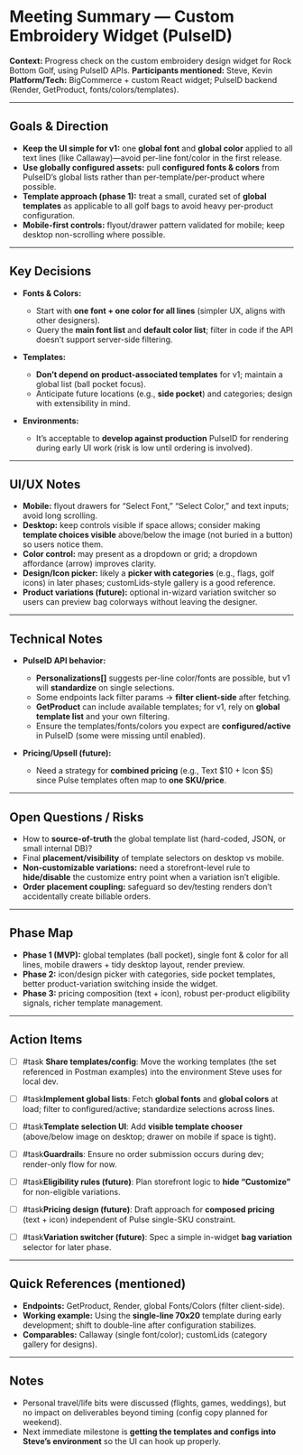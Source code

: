 # **Meeting Summary — Custom Embroidery Widget (PulseID)**

  

**Context:** Progress check on the custom embroidery design widget for Rock Bottom Golf, using PulseID APIs.
**Participants mentioned:** Steve, Kevin
**Platform/Tech:** BigCommerce + custom React widget; PulseID backend (Render, GetProduct, fonts/colors/templates).

---
## **Goals & Direction**

- **Keep the UI simple for v1:** one **global font** and **global color** applied to all text lines (like Callaway)—avoid per-line font/color in the first release.
- **Use globally configured assets:** pull **configured fonts & colors** from PulseID’s global lists rather than per-template/per-product where possible.
- **Template approach (phase 1):** treat a small, curated set of **global templates** as applicable to all golf bags to avoid heavy per-product configuration.
- **Mobile-first controls:** flyout/drawer pattern validated for mobile; keep desktop non-scrolling where possible.
    
---
## **Key Decisions**

- **Fonts & Colors:**
    - Start with **one font + one color for all lines** (simpler UX, aligns with other designers).
    - Query the **main font list** and **default color list**; filter in code if the API doesn’t support server-side filtering.
        
- **Templates:**
    - **Don’t depend on product-associated templates** for v1; maintain a global list (ball pocket focus).
    - Anticipate future locations (e.g., **side pocket**) and categories; design with extensibility in mind.
        
- **Environments:**
    - It’s acceptable to **develop against production** PulseID for rendering during early UI work (risk is low until ordering is involved).

---

## **UI/UX Notes**

- **Mobile:** flyout drawers for “Select Font,” “Select Color,” and text inputs; avoid long scrolling.
- **Desktop:** keep controls visible if space allows; consider making **template choices visible** above/below the image (not buried in a button) so users notice them.
- **Color control:** may present as a dropdown or grid; a dropdown affordance (arrow) improves clarity.
- **Design/Icon picker:** likely a **picker with categories** (e.g., flags, golf icons) in later phases; customLids-style gallery is a good reference.
- **Product variations (future):** optional in-wizard variation switcher so users can preview bag colorways without leaving the designer.
    
---

## **Technical Notes**

- **PulseID API behavior:**
    
    - **Personalizations[]** suggests per-line color/fonts are possible, but v1 will **standardize** on single selections.
    - Some endpoints lack filter params → **filter client-side** after fetching.
    - **GetProduct** can include available templates; for v1, rely on **global template list** and your own filtering.
    - Ensure the templates/fonts/colors you expect are **configured/active** in PulseID (some were missing until enabled).
        
- **Pricing/Upsell (future):**
    - Need a strategy for **combined pricing** (e.g., Text $10 + Icon $5) since Pulse templates often map to **one SKU/price**.
        
---

## **Open Questions / Risks**

- How to **source-of-truth** the global template list (hard-coded, JSON, or small internal DB)?
- Final **placement/visibility** of template selectors on desktop vs mobile.
- **Non-customizable variations:** need a storefront-level rule to **hide/disable** the customize entry point when a variation isn’t eligible.
- **Order placement coupling:** safeguard so dev/testing renders don’t accidentally create billable orders.
    
---

## **Phase Map**

- **Phase 1 (MVP):** global templates (ball pocket), single font & color for all lines, mobile drawers + tidy desktop layout, render preview.
- **Phase 2:** icon/design picker with categories, side pocket templates, better product-variation switching inside the widget.
- **Phase 3:** pricing composition (text + icon), robust per-product eligibility signals, richer template management.
    
---

## **Action Items**

- [ ] #task **Share templates/config**: Move the working templates (the set referenced in Postman examples) into the environment Steve uses for local dev.
- [ ] #task**Implement global lists**: Fetch **global fonts** and **global colors** at load; filter to configured/active; standardize selections across lines.
- [ ] #task**Template selection UI**: Add **visible template chooser** (above/below image on desktop; drawer on mobile if space is tight).
- [ ] #task**Guardrails**: Ensure no order submission occurs during dev; render-only flow for now.
- [ ] #task**Eligibility rules (future)**: Plan storefront logic to **hide “Customize”** for non-eligible variations.
- [ ] #task**Pricing design (future)**: Draft approach for **composed pricing** (text + icon) independent of Pulse single-SKU constraint.
- [ ] #task**Variation switcher (future)**: Spec a simple in-widget **bag variation** selector for later phase.
    

---

## **Quick References (mentioned)**

- **Endpoints:** GetProduct, Render, global Fonts/Colors (filter client-side).
- **Working example:** Using the **single-line 70x20** template during early development; shift to double-line after configuration stabilizes.
- **Comparables:** Callaway (single font/color); customLids (category gallery for designs).
    

---

## **Notes**

- Personal travel/life bits were discussed (flights, games, weddings), but no impact on deliverables beyond timing (config copy planned for weekend).
- Next immediate milestone is **getting the templates and configs into Steve’s environment** so the UI can hook up properly.